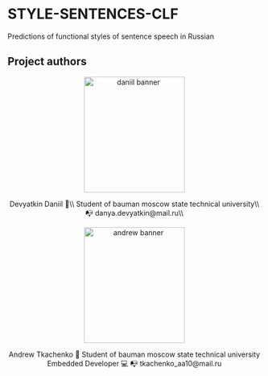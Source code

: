 # STYLE-SENTENCES-CLF
Predictions of functional styles of sentence speech in Russian

## Project authors
<p align="center">
<img width="200" height="230" src="https://user-images.githubusercontent.com/48509639/208299517-5beed843-1348-4fe6-82e7-6e853c036472.png" alt="daniil banner">
 </p>
<p align="center">
Devyatkin Daniil 👋\\
Student of bauman moscow state technical university\\
📭 danya.devyatkin@mail.ru\\

<p align="center">
<img width="200" height="230" src="https://user-images.githubusercontent.com/48509639/208299505-7fa1161e-0641-47f7-9746-eacb9e6a03be.png" alt="andrew banner">
<p align="center">
Andrew Tkachenko 👋
Student of bauman moscow state technical university
Embedded Developer 💻
📭 tkachenko_aa10@mail.ru
